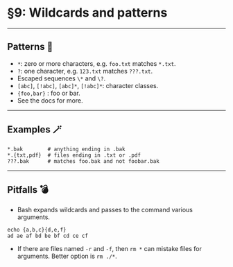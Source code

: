 # §9: Wildcards and patterns

---

## Patterns 🤖

- `*`: zero or more characters, e.g. `foo.txt` matches `*.txt`.
- `?`: one character, e.g. `123.txt` matches `???.txt`.
- Escaped sequences `\*` and `\?`.
- `[abc]`, `[!abc]`, `[abc]*`, `[!abc]*`: character classes.
- `{foo,bar}` : foo or bar.
- See the docs for more.

---

## Examples 🪄

```[shell]
*.bak        # anything ending in .bak
*.{txt,pdf}  # files ending in .txt or .pdf
???.bak      # matches foo.bak and not foobar.bak
```

---

## Pitfalls 💣

- Bash expands wildcards and passes to the command various arguments.

```
echo {a,b,c}{d,e,f}
ad ae af bd be bf cd ce cf
```

- If there are files named `-r` and `-f`, then `rm *` can mistake files
for arguments. Better option is `rm ./*`.

